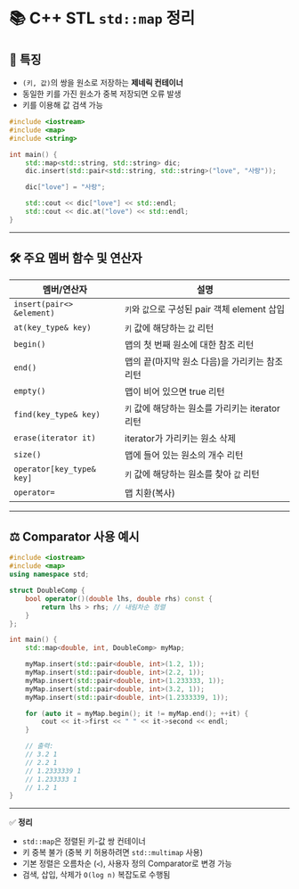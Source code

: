 # 📚 C++ STL `std::map` 정리

## 🧩 특징
- `(키, 값)`의 쌍을 원소로 저장하는 **제네릭 컨테이너**
- 동일한 키를 가진 원소가 중복 저장되면 오류 발생
- 키를 이용해 값 검색 가능

```cpp
#include <iostream>
#include <map>
#include <string>

int main() {
    std::map<std::string, std::string> dic;
    dic.insert(std::pair<std::string, std::string>("love", "사랑"));

    dic["love"] = "사랑";

    std::cout << dic["love"] << std::endl;
    std::cout << dic.at("love") << std::endl;
}
```

---

## 🛠 주요 멤버 함수 및 연산자

| 멤버/연산자 | 설명 |
|-------------|------|
| `insert(pair<> &element)` | `키`와 `값`으로 구성된 pair 객체 element 삽입 |
| `at(key_type& key)` | `키` 값에 해당하는 `값` 리턴 |
| `begin()` | 맵의 첫 번째 원소에 대한 참조 리턴 |
| `end()` | 맵의 끝(마지막 원소 다음)을 가리키는 참조 리턴 |
| `empty()` | 맵이 비어 있으면 true 리턴 |
| `find(key_type& key)` | `키` 값에 해당하는 원소를 가리키는 iterator 리턴 |
| `erase(iterator it)` | iterator가 가리키는 원소 삭제 |
| `size()` | 맵에 들어 있는 원소의 개수 리턴 |
| `operator[key_type& key]` | `키` 값에 해당하는 원소를 찾아 `값` 리턴 |
| `operator=` | 맵 치환(복사) |

---

## ⚖️ Comparator 사용 예시

```cpp
#include <iostream>
#include <map>
using namespace std;

struct DoubleComp {
    bool operator()(double lhs, double rhs) const {
        return lhs > rhs; // 내림차순 정렬
    }
};

int main() {
    std::map<double, int, DoubleComp> myMap;

    myMap.insert(std::pair<double, int>(1.2, 1));
    myMap.insert(std::pair<double, int>(2.2, 1));
    myMap.insert(std::pair<double, int>(1.233333, 1));
    myMap.insert(std::pair<double, int>(3.2, 1));
    myMap.insert(std::pair<double, int>(1.2333339, 1));

    for (auto it = myMap.begin(); it != myMap.end(); ++it) {
        cout << it->first << " " << it->second << endl;
    }

    // 출력:
    // 3.2 1
    // 2.2 1
    // 1.2333339 1
    // 1.233333 1
    // 1.2 1
}
```

---

✅ **정리**
- `std::map`은 정렬된 키-값 쌍 컨테이너
- 키 중복 불가 (중복 키 허용하려면 `std::multimap` 사용)
- 기본 정렬은 오름차순 (`<`), 사용자 정의 Comparator로 변경 가능
- 검색, 삽입, 삭제가 `O(log n)` 복잡도로 수행됨
